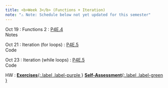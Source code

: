 ```yaml
---
title: <b>Week 3</b> (Functions + Iteration)
note: "⚠️ Note: Schedule below not yet updated for this semester"
---
```


Oct 19
: Functions 2
  : [P4E.4](https://do1.dr-chuck.com/pythonlearn/EN_us/pythonlearn.pdf#page=55.16)
  <br>Notes

Oct 21
: Iteration (for loops)
  : [P4E.5](https://do1.dr-chuck.com/pythonlearn/EN_us/pythonlearn.pdf#page=69.16)
  <br>Code

Oct 23
: Iteration (while loops)
  : [P4E.5](https://do1.dr-chuck.com/pythonlearn/EN_us/pythonlearn.pdf#page=69.16)
  <br>Code

HW
: [**Exercises**{:.label .label-purple }](#) [**Self-Assessment**{:.label .label-green }](#)

